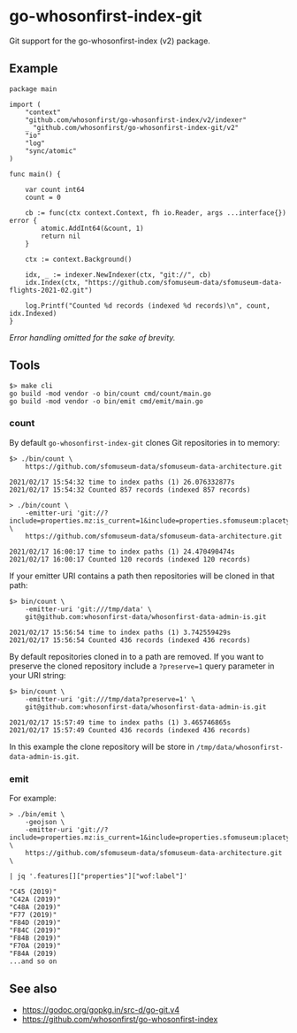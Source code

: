 # go-whosonfirst-index-git

Git support for the go-whosonfirst-index (v2) package.

## Example

```
package main

import (
	"context"
	"github.com/whosonfirst/go-whosonfirst-index/v2/indexer"
	_ "github.com/whosonfirst/go-whosonfirst-index-git/v2"
	"io"
	"log"
	"sync/atomic"
)

func main() {

	var count int64
	count = 0

	cb := func(ctx context.Context, fh io.Reader, args ...interface{}) error {
		atomic.AddInt64(&count, 1)
		return nil
	}

	ctx := context.Background()
	
	idx, _ := indexer.NewIndexer(ctx, "git://", cb)
	idx.Index(ctx, "https://github.com/sfomuseum-data/sfomuseum-data-flights-2021-02.git")
	
	log.Printf("Counted %d records (indexed %d records)\n", count, idx.Indexed)	
}
```

_Error handling omitted for the sake of brevity._

## Tools

```
$> make cli
go build -mod vendor -o bin/count cmd/count/main.go
go build -mod vendor -o bin/emit cmd/emit/main.go
```

### count

By default `go-whosonfirst-index-git` clones Git repositories in to memory:

```
$> ./bin/count \
	https://github.com/sfomuseum-data/sfomuseum-data-architecture.git

2021/02/17 15:54:32 time to index paths (1) 26.076332877s
2021/02/17 15:54:32 Counted 857 records (indexed 857 records)
```


```
> ./bin/count \
	-emitter-uri 'git://?include=properties.mz:is_current=1&include=properties.sfomuseum:placetype=gate' \
	https://github.com/sfomuseum-data/sfomuseum-data-architecture.git

2021/02/17 16:00:17 time to index paths (1) 24.470490474s
2021/02/17 16:00:17 Counted 120 records (indexed 120 records)
```

If your emitter URI contains a path then repositories will be cloned in that path:

```
$> bin/count \
	-emitter-uri 'git:///tmp/data' \
	git@github.com:whosonfirst-data/whosonfirst-data-admin-is.git

2021/02/17 15:56:54 time to index paths (1) 3.742559429s
2021/02/17 15:56:54 Counted 436 records (indexed 436 records)
```

By default repositories cloned in to a path are removed. If you want to preserve the cloned repository include a `?preserve=1` query parameter in your URI string:

```
$> bin/count \
	-emitter-uri 'git:///tmp/data?preserve=1' \
	git@github.com:whosonfirst-data/whosonfirst-data-admin-is.git

2021/02/17 15:57:49 time to index paths (1) 3.465746865s
2021/02/17 15:57:49 Counted 436 records (indexed 436 records)
```

In this example the clone repository will be store in `/tmp/data/whosonfirst-data-admin-is.git`.

### emit

For example:

```
> ./bin/emit \
	-geojson \
	-emitter-uri 'git://?include=properties.mz:is_current=1&include=properties.sfomuseum:placetype=gate' \
	https://github.com/sfomuseum-data/sfomuseum-data-architecture.git \

| jq '.features[]["properties"]["wof:label"]'

"C45 (2019)"
"C42A (2019)"
"C48A (2019)"
"F77 (2019)"
"F84D (2019)"
"F84C (2019)"
"F84B (2019)"
"F70A (2019)"
"F84A (2019)
...and so on
```

## See also

* https://godoc.org/gopkg.in/src-d/go-git.v4
* https://github.com/whosonfirst/go-whosonfirst-index
